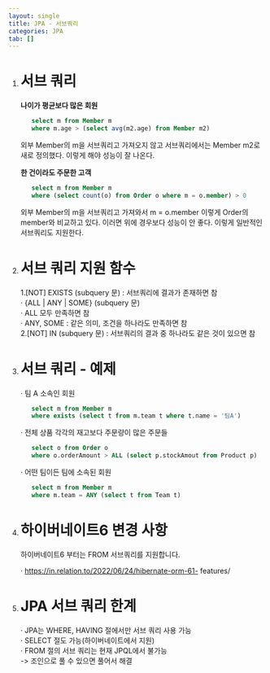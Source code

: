 ```yaml
---
layout: single
title: JPA - 서브쿼리
categories: JPA
tab: []
---
```


1. # 서브 쿼리
   
   __나이가 평균보다 많은 회원__   
   ```sql
      select m from Member m
      where m.age > (select avg(m2.age) from Member m2)
   ```   
   외부 Member의 m을 서브쿼리고 가져오지 않고 서브쿼리에서는 Member m2로 새로 정의했다. 이렇게 해야 성능이 잘 나온다.   

   __한 건이라도 주문한 고객__   
   ```sql
      select m from Member m
      where (select count(o) from Order o where m = o.member) > 0
   ```   
   외부 Member의 m을 서브쿼리고 가져와서 m = o.member 이렇게 Order의 member와 비교하고 있다. 이러면 위에 경우보다 성능이 안 좋다. 이렇게 일반적인 서브쿼리도 지원한다.   

1. # 서브 쿼리 지원 함수
   1.[NOT] EXISTS (subquery 문) : 서브쿼리에 결과가 존재하면 참   
      · {ALL | ANY | SOME} (subquery 문)   
      · ALL 모두 만족하면 참   
      · ANY, SOME : 같은 의미, 조건을 하나라도 만족하면 참   
   2.[NOT] IN (subquery 문) : 서브쿼리의 결과 중 하나라도 같은 것이 있으면 참   

1. # 서브 쿼리 - 예제
   · 팀 A 소속인 회원   
   ```sql
      select m from Member m
      where exists (select t from m.team t where t.name = '팀A')
   ```   

   · 전체 상품 각각의 재고보다 주문량이 많은 주문들   
   ```sql
      select o from Order o
      where o.orderAmount > ALL (select p.stockAmout from Product p)
   ```   

   · 어떤 팀이든 팀에 소속된 회원   
   ```sql
      select m from Member m
      where m.team = ANY (select t from Team t)
   ```   

1. # 하이버네이트6 변경 사항
   하이버네이트6 부터는 FROM 서브쿼리를 지원합니다.   

   · https://in.relation.to/2022/06/24/hibernate-orm-61-
features/

1. # JPA 서브 쿼리 한계
   · JPA는 WHERE, HAVING 절에서만 서브 쿼리 사용 가능   
   · SELECT 절도 가능(하이버네이트에서 지원)   
   · FROM 절의 서브 쿼리는 현재 JPQL에서 불가능   
   -> 조인으로 풀 수 있으면 풀어서 해결   